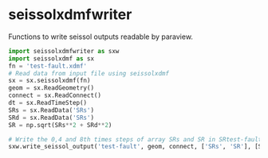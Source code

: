 seissolxdmfwriter
===============
Functions to write seissol outputs readable by paraview.

```python
import seissolxdmfwriter as sxw
import seissolxdmf as sx
fn = 'test-fault.xdmf'
# Read data from input file using seissolxdmf
sx = sx.seissolxdmf(fn)
geom = sx.ReadGeometry()
connect = sx.ReadConnect()
dt = sx.ReadTimeStep()
SRs = sx.ReadData('SRs')
SRd = sx.ReadData('SRs')
SR = np.sqrt(SRs**2 + SRd**2)

# Write the 0,4 and 8th times steps of array SRs and SR in SRtest-fault.xdmf/SRtest-fault.h5
sxw.write_seissol_output('test-fault', geom, connect, ['SRs', 'SR'], [SRs, SR], dt, [0, 4, 8])
```

